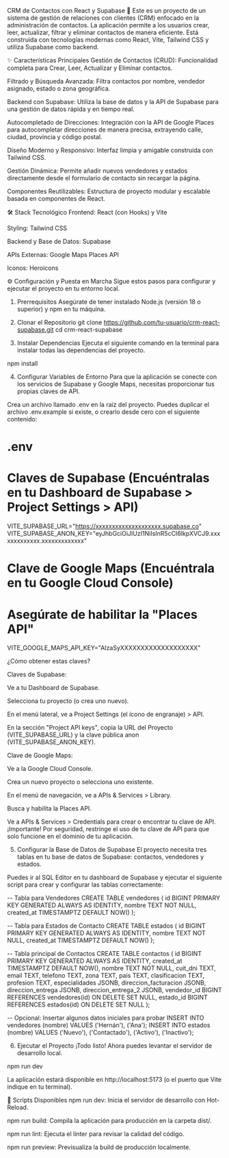 CRM de Contactos con React y Supabase 🚀
Este es un proyecto de un sistema de gestión de relaciones con clientes (CRM) enfocado en la administración de contactos. La aplicación permite a los usuarios crear, leer, actualizar, filtrar y eliminar contactos de manera eficiente. Está construida con tecnologías modernas como React, Vite, Tailwind CSS y utiliza Supabase como backend.

✨ Características Principales
Gestión de Contactos (CRUD): Funcionalidad completa para Crear, Leer, Actualizar y Eliminar contactos.

Filtrado y Búsqueda Avanzada: Filtra contactos por nombre, vendedor asignado, estado o zona geográfica.

Backend con Supabase: Utiliza la base de datos y la API de Supabase para una gestión de datos rápida y en tiempo real.

Autocompletado de Direcciones: Integración con la API de Google Places para autocompletar direcciones de manera precisa, extrayendo calle, ciudad, provincia y código postal.

Diseño Moderno y Responsivo: Interfaz limpia y amigable construida con Tailwind CSS.

Gestión Dinámica: Permite añadir nuevos vendedores y estados directamente desde el formulario de contacto sin recargar la página.

Componentes Reutilizables: Estructura de proyecto modular y escalable basada en componentes de React.

🛠️ Stack Tecnológico
Frontend: React (con Hooks) y Vite

Styling: Tailwind CSS

Backend y Base de Datos: Supabase

APIs Externas: Google Maps Places API

Iconos: Heroicons

⚙️ Configuración y Puesta en Marcha
Sigue estos pasos para configurar y ejecutar el proyecto en tu entorno local.

1. Prerrequisitos
   Asegúrate de tener instalado Node.js (versión 18 o superior) y npm en tu máquina.

2. Clonar el Repositorio
   git clone https://github.com/tu-usuario/crm-react-supabase.git
   cd crm-react-supabase

3. Instalar Dependencias
   Ejecuta el siguiente comando en la terminal para instalar todas las dependencias del proyecto.

npm install

4. Configurar Variables de Entorno
   Para que la aplicación se conecte con los servicios de Supabase y Google Maps, necesitas proporcionar tus propias claves de API.

Crea un archivo llamado .env en la raíz del proyecto. Puedes duplicar el archivo .env.example si existe, o crearlo desde cero con el siguiente contenido:

# .env

# Claves de Supabase (Encuéntralas en tu Dashboard de Supabase > Project Settings > API)
VITE_SUPABASE_URL="https://xxxxxxxxxxxxxxxxxxxx.supabase.co"
VITE_SUPABASE_ANON_KEY="eyJhbGciOiJIUzI1NiIsInR5cCI6IkpXVCJ9.xxxxxxxxxxxxx.xxxxxxxxxxxxx"

# Clave de Google Maps (Encuéntrala en tu Google Cloud Console)
# Asegúrate de habilitar la "Places API"
VITE_GOOGLE_MAPS_API_KEY="AIzaSyXXXXXXXXXXXXXXXXXXX"

¿Cómo obtener estas claves?

Claves de Supabase:

Ve a tu Dashboard de Supabase.

Selecciona tu proyecto (o crea uno nuevo).

En el menú lateral, ve a Project Settings (el ícono de engranaje) > API.

En la sección "Project API keys", copia la URL del Proyecto (VITE_SUPABASE_URL) y la clave pública anon (VITE_SUPABASE_ANON_KEY).

Clave de Google Maps:

Ve a la Google Cloud Console.

Crea un nuevo proyecto o selecciona uno existente.

En el menú de navegación, ve a APIs & Services > Library.

Busca y habilita la Places API.

Ve a APIs & Services > Credentials para crear o encontrar tu clave de API. ¡Importante! Por seguridad, restringe el uso de tu clave de API para que solo funcione en el dominio de tu aplicación.

5. Configurar la Base de Datos de Supabase
   El proyecto necesita tres tablas en tu base de datos de Supabase: contactos, vendedores y estados.

Puedes ir al SQL Editor en tu dashboard de Supabase y ejecutar el siguiente script para crear y configurar las tablas correctamente:

-- Tabla para Vendedores
CREATE TABLE vendedores (
id BIGINT PRIMARY KEY GENERATED ALWAYS AS IDENTITY,
nombre TEXT NOT NULL,
created_at TIMESTAMPTZ DEFAULT NOW()
);

-- Tabla para Estados de Contacto
CREATE TABLE estados (
id BIGINT PRIMARY KEY GENERATED ALWAYS AS IDENTITY,
nombre TEXT NOT NULL,
created_at TIMESTAMPTZ DEFAULT NOW()
);

-- Tabla principal de Contactos
CREATE TABLE contactos (
id BIGINT PRIMARY KEY GENERATED ALWAYS AS IDENTITY,
created_at TIMESTAMPTZ DEFAULT NOW(),
nombre TEXT NOT NULL,
cuit_dni TEXT,
email TEXT,
telefono TEXT,
zona TEXT,
pais TEXT,
clasificacion TEXT,
profesion TEXT,
especialidades JSONB,
direccion_facturacion JSONB,
direccion_entrega JSONB,
direccion_entrega_2 JSONB,
vendedor_id BIGINT REFERENCES vendedores(id) ON DELETE SET NULL,
estado_id BIGINT REFERENCES estados(id) ON DELETE SET NULL
);

-- Opcional: Insertar algunos datos iniciales para probar
INSERT INTO vendedores (nombre) VALUES ('Hernán'), ('Ana');
INSERT INTO estados (nombre) VALUES ('Nuevo'), ('Contactado'), ('Activo'), ('Inactivo');

6. Ejecutar el Proyecto
   ¡Todo listo! Ahora puedes levantar el servidor de desarrollo local.

npm run dev

La aplicación estará disponible en http://localhost:5173 (o el puerto que Vite indique en tu terminal).

🚀 Scripts Disponibles
npm run dev: Inicia el servidor de desarrollo con Hot-Reload.

npm run build: Compila la aplicación para producción en la carpeta dist/.

npm run lint: Ejecuta el linter para revisar la calidad del código.

npm run preview: Previsualiza la build de producción localmente.